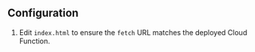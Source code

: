 ## Configuration

1. Edit `index.html` to ensure the `fetch` URL matches the deployed Cloud Function.
